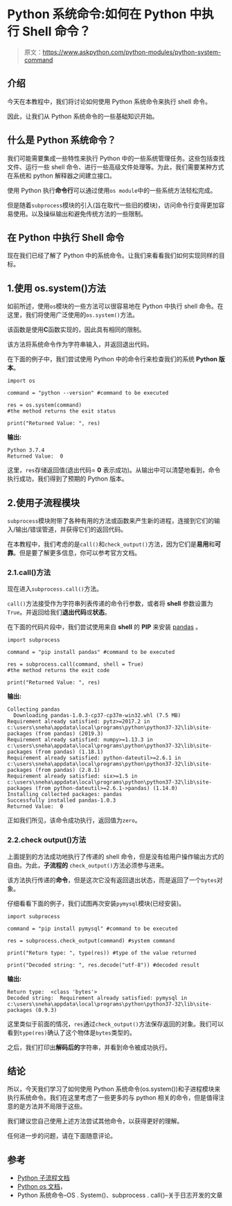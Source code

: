 # Python 系统命令:如何在 Python 中执行 Shell 命令？

> 原文：<https://www.askpython.com/python-modules/python-system-command>

## 介绍

今天在本教程中，我们将讨论如何使用 Python 系统命令来执行 shell 命令。

因此，让我们从 Python 系统命令的一些基础知识开始。

## 什么是 Python 系统命令？

我们可能需要集成一些特性来执行 Python 中的一些系统管理任务。这些包括查找文件、运行一些 shell 命令、进行一些高级文件处理等。为此，我们需要某种方式在系统和 python 解释器之间建立接口。

使用 Python 执行**命令行**可以通过使用`os module`中的一些系统方法轻松完成。

但是随着`subprocess`模块的引入(旨在取代一些旧的模块)，访问命令行变得更加容易使用。以及操纵输出和避免传统方法的一些限制。

## 在 Python 中执行 Shell 命令

现在我们已经了解了 Python 中的系统命令。让我们来看看我们如何实现同样的目标。

## 1.使用 os.system()方法

如前所述，使用`os`模块的一些方法可以很容易地在 Python 中执行 shell 命令。在这里，我们将使用广泛使用的`os.system()`方法。

该函数是使用**C**函数实现的，因此具有相同的限制。

该方法将系统命令作为字符串输入，并返回退出代码。

在下面的例子中，我们尝试使用 Python 中的命令行来检查我们的系统 **Python 版本**。

```
import os

command = "python --version" #command to be executed

res = os.system(command)
#the method returns the exit status

print("Returned Value: ", res)

```

**输出:**

```
Python 3.7.4
Returned Value:  0

```

这里，`res`存储返回值(退出代码= **0** 表示成功)。从输出中可以清楚地看到，命令执行成功，我们得到了预期的 Python 版本。

## 2.使用子流程模块

`subprocess`模块附带了各种有用的方法或函数来产生新的进程，连接到它们的输入/输出/错误管道，并获得它们的返回代码。

在本教程中，我们考虑的是`call()`和`check_output()`方法，因为它们是**易用**和**可靠**。但是要了解更多信息，你可以参考官方文档。

### 2.1.call()方法

现在进入`subprocess.call()`方法。

`call()`方法接受作为字符串列表传递的命令行参数，或者将 **shell** 参数设置为`True`。并返回给我们**退出代码**或**状态**。

在下面的代码片段中，我们尝试使用来自 **shell** 的 **PIP** 来安装 [pandas](https://www.askpython.com/python-modules/pandas/python-pandas-module-tutorial) 。

```
import subprocess

command = "pip install pandas" #command to be executed

res = subprocess.call(command, shell = True)
#the method returns the exit code

print("Returned Value: ", res)

```

**输出:**

```
Collecting pandas
  Downloading pandas-1.0.3-cp37-cp37m-win32.whl (7.5 MB)
Requirement already satisfied: pytz>=2017.2 in c:\users\sneha\appdata\local\programs\python\python37-32\lib\site-packages (from pandas) (2019.3)
Requirement already satisfied: numpy>=1.13.3 in c:\users\sneha\appdata\local\programs\python\python37-32\lib\site-packages (from pandas) (1.18.1)
Requirement already satisfied: python-dateutil>=2.6.1 in c:\users\sneha\appdata\local\programs\python\python37-32\lib\site-packages (from pandas) (2.8.1)
Requirement already satisfied: six>=1.5 in c:\users\sneha\appdata\local\programs\python\python37-32\lib\site-packages (from python-dateutil>=2.6.1->pandas) (1.14.0)
Installing collected packages: pandas
Successfully installed pandas-1.0.3
Returned Value:  0

```

正如我们所见，该命令成功执行，返回值为`zero`。

### 2.2.check output()方法

上面提到的方法成功地执行了传递的 shell 命令，但是没有给用户操作输出方式的自由。为此，**子流程的** `check_output()`方法必须参与进来。

该方法执行传递的**命令**，但是这次它没有返回退出状态，而是返回了一个`bytes`对象。

仔细看看下面的例子，我们试图再次安装`pymysql`模块(已经安装)。

```
import subprocess

command = "pip install pymysql" #command to be executed

res = subprocess.check_output(command) #system command

print("Return type: ", type(res)) #type of the value returned

print("Decoded string: ", res.decode("utf-8")) #decoded result

```

**输出:**

```
Return type:  <class 'bytes'>
Decoded string:  Requirement already satisfied: pymysql in c:\users\sneha\appdata\local\programs\python\python37-32\lib\site-packages (0.9.3)

```

这里类似于前面的情况，`res`通过`check_output()`方法保存返回的对象。我们可以看到`type(res)`确认了这个物体是`bytes`类型的。

之后，我们打印出**解码后的**字符串，并看到命令被成功执行。

## 结论

所以，今天我们学习了如何使用 Python 系统命令(os.system())和子进程模块来执行系统命令。我们在这里考虑了一些更多的与 python 相关的命令，但是值得注意的是方法并不局限于这些。

我们建议您自己使用上述方法尝试其他命令，以获得更好的理解。

任何进一步的问题，请在下面随意评论。

## 参考

*   [Python 子流程文档](https://docs.python.org/3/library/subprocess.html#module-subprocess)
*   [Python os 文档](https://docs.python.org/3/library/os.html?highlight=os%20system#os.system)，
*   Python 系统命令–OS . System()、subprocess . call()–关于日志开发的文章